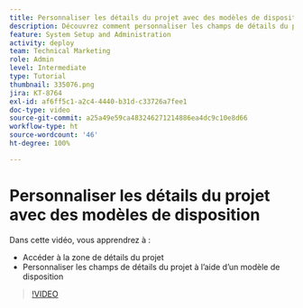 ```yaml
---
title: Personnaliser les détails du projet avec des modèles de disposition
description: Découvrez comment personnaliser les champs de détails du projet à l’aide d’un modèle de disposition.
feature: System Setup and Administration
activity: deploy
team: Technical Marketing
role: Admin
level: Intermediate
type: Tutorial
thumbnail: 335076.png
jira: KT-8764
exl-id: af6ff5c1-a2c4-4440-b31d-c33726a7fee1
doc-type: video
source-git-commit: a25a49e59ca483246271214886ea4dc9c10e8d66
workflow-type: ht
source-wordcount: '46'
ht-degree: 100%

---
```


# Personnaliser les détails du projet avec des modèles de disposition

Dans cette vidéo, vous apprendrez à :

* Accéder à la zone de détails du projet
* Personnaliser les champs de détails du projet à l’aide d’un modèle de disposition

>[!VIDEO](https://video.tv.adobe.com/v/335076/?quality=12&learn=on)
